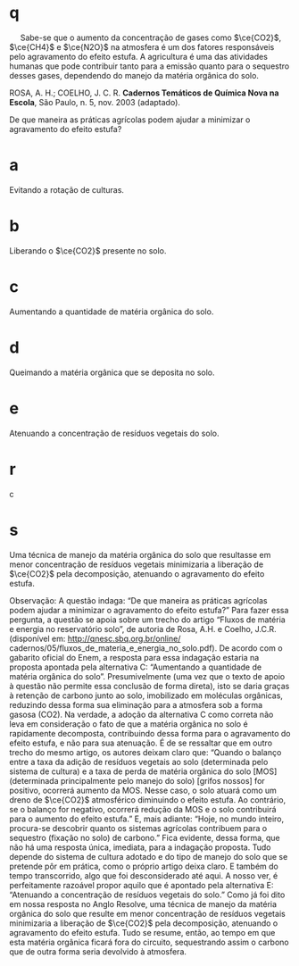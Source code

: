 # q
     Sabe-se que o aumento da concentração de gases como $\ce{CO2}$, $\ce{CH4}$ e $\ce{N2O}$ na atmosfera é um dos fatores responsáveis pelo agravamento do efeito estufa. A agricultura é uma das atividades humanas que pode contribuir tanto para a emissão quanto para o sequestro desses gases, dependendo do manejo da matéria orgânica do solo.

ROSA, A. H.; COELHO, J. C. R. **Cadernos Temáticos de Química Nova na Escola**, São Paulo, n. 5, nov. 2003 (adaptado).

De que maneira as práticas agrícolas podem ajudar a minimizar o agravamento do efeito estufa?

# a
Evitando a rotação de culturas.

# b
Liberando o $\ce{CO2}$ presente no solo.

# c
Aumentando a quantidade de matéria orgânica do solo.

# d
Queimando a matéria orgânica que se deposita no solo.

# e
Atenuando a concentração de resíduos vegetais do solo.

# r
c

# s
Uma técnica de manejo da matéria orgânica do solo que resultasse em menor concentração de resíduos vegetais minimizaria a liberação de $\ce{CO2}$ pela decomposição, atenuando o agravamento do efeito estufa.

Observação: A questão indaga: “De que maneira as práticas agrícolas podem ajudar a minimizar o agravamento do efeito estufa?” Para fazer essa pergunta, a questão se apoia sobre um trecho do artigo “Fluxos de matéria e energia no reservatório solo”, de autoria de Rosa, A.H. e Coelho, J.C.R. (disponível em: http://qnesc.sbq.org.br/online/ cadernos/05/fluxos_de_materia_e_energia_no_solo.pdf). De acordo com o gabarito oficial do Enem, a resposta para essa indagação estaria na proposta apontada pela alternativa C: “Aumentando a quantidade de matéria orgânica do solo”. Presumivelmente (uma vez que o texto de apoio à questão não permite essa conclusão de forma direta), isto se daria graças à retenção de carbono junto ao solo, imobilizado em moléculas orgânicas, reduzindo dessa forma sua eliminação para a atmosfera sob a forma gasosa (CO2). Na verdade, a adoção da alternativa C como correta não leva em consideração o fato de que a matéria orgânica no solo é rapidamente decomposta, contribuindo dessa forma para o agravamento do efeito estufa, e não para sua atenuação. É de se ressaltar que em outro trecho do mesmo artigo, os autores deixam claro que: “Quando o balanço entre a taxa da adição de resíduos vegetais ao solo (determinada pelo sistema de cultura) e a taxa de perda de matéria orgânica do solo \[MOS] (determinada principalmente pelo manejo do solo) \[grifos nossos] for positivo, ocorrerá aumento da MOS. Nesse caso, o solo atuará como um dreno de $\ce{CO2}$ atmosférico diminuindo o efeito estufa. Ao contrário, se o balanço for negativo, ocorrerá redução da MOS e o solo contribuirá para o aumento do efeito estufa.” E, mais adiante: “Hoje, no mundo inteiro, procura-se descobrir quanto os sistemas agrícolas contribuem para o sequestro (fixação no solo) de carbono.” Fica evidente, dessa forma, que não há uma resposta única, imediata, para a indagação proposta. Tudo depende do sistema de cultura adotado e do tipo de manejo do solo que se pretende pôr em prática, como o próprio artigo deixa claro. E também do tempo transcorrido, algo que foi desconsiderado até aqui. A nosso ver, é perfeitamente razoável propor aquilo que é apontado pela alternativa E: “Atenuando a concentração de resíduos vegetais do solo.” Como já foi dito em nossa resposta no Anglo Resolve, uma técnica de manejo da matéria orgânica do solo que resulte em menor concentração de resíduos vegetais minimizaria a liberação de $\ce{CO2}$ pela decomposição, atenuando o agravamento do efeito estufa. Tudo se resume, então, ao tempo em que esta matéria orgânica ficará fora do circuito, sequestrando assim o carbono que de outra forma seria devolvido à atmosfera.
